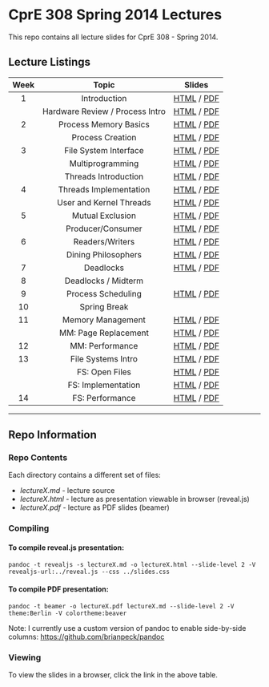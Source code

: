 # CprE 308 Spring 2014 Lectures
This repo contains all lecture slides for CprE 308 - Spring 2014.

## Lecture Listings

| Week | Topic | Slides |
|:----:|:-----:|:------:|
| 1 | Introduction | [HTML](https://rawgithub.com/CprE308/lectures/master/lecture1/lecture1.html) / [PDF](https://github.com/CprE308/lectures/blob/master/lecture1/lecture1.pdf?raw=true) |
|   | Hardware Review / Process Intro | [HTML](https://rawgithub.com/CprE308/lectures/master/lecture2/lecture2.html) / [PDF](https://github.com/CprE308/lectures/blob/master/lecture2/lecture2.pdf?raw=true) |
| 2 | Process Memory Basics | [HTML](https://rawgithub.com/CprE308/lectures/master/lecture5/lecture5.html) / [PDF](https://github.com/CprE308/lectures/blob/master/lecture5/lecture5.pdf?raw=true) |
|   | Process Creation | [HTML](https://rawgithub.com/CprE308/lectures/master/lecture6/lecture6.html) / [PDF](https://github.com/CprE308/lectures/blob/master/lecture6/lecture6.pdf?raw=true) |
| 3 | File System Interface | [HTML](https://rawgithub.com/CprE308/lectures/master/lecture7/lecture7.html) / [PDF](https://github.com/CprE308/lectures/blob/master/lecture7/lecture7.pdf?raw=true) |
|   | Multiprogramming | [HTML](https://rawgithub.com/CprE308/lectures/master/lecture8/lecture8.html) / [PDF](https://github.com/CprE308/lectures/blob/master/lecture8/lecture8.pdf?raw=true) |
|   | Threads Introduction | [HTML](https://rawgithub.com/CprE308/lectures/master/lecture9/lecture9.html) / [PDF](https://github.com/CprE308/lectures/blob/master/lecture9/lecture9.pdf?raw=true) |
| 4 | Threads Implementation | [HTML](https://rawgithub.com/CprE308/lectures/master/lecture10/lecture10.html) / [PDF](https://github.com/CprE308/lectures/blob/master/lecture10/lecture10.pdf?raw=true) |
|   | User and Kernel Threads | [HTML](https://rawgithub.com/CprE308/lectures/master/lecture12/lecture12.html) / [PDF](https://github.com/CprE308/lectures/blob/master/lecture12/lecture12.pdf?raw=true) |
| 5 | Mutual Exclusion | [HTML](https://rawgithub.com/CprE308/lectures/master/lecture13/lecture13.html) / [PDF](https://github.com/CprE308/lectures/blob/master/lecture13/lecture13.pdf?raw=true) |
|   | Producer/Consumer | [HTML](https://rawgithub.com/CprE308/lectures/master/lecture15/lecture15.html) / [PDF](https://github.com/CprE308/lectures/blob/master/lecture15/lecture15.pdf?raw=true) |
| 6 | Readers/Writers | [HTML](https://rawgithub.com/CprE308/lectures/master/lecture17/lecture17.html) / [PDF](https://github.com/CprE308/lectures/blob/master/lecture17/lecture17.pdf?raw=true) |
|   | Dining Philosophers | [HTML](https://rawgithub.com/CprE308/lectures/master/lecture18/lecture18.html) / [PDF](https://github.com/CprE308/lectures/blob/master/lecture18/lecture18.pdf?raw=true) |
| 7 | Deadlocks | [HTML](https://rawgithub.com/CprE308/lectures/master/lecture19/lecture19.html) / [PDF](https://github.com/CprE308/lectures/blob/master/lecture19/lecture19.pdf?raw=true) |
| 8 | Deadlocks / Midterm |   |
| 9 | Process Scheduling | [HTML](https://rawgithub.com/CprE308/lectures/master/lecture25/lecture25.html) / [PDF](https://github.com/CprE308/lectures/blob/master/lecture25/lecture25.pdf?raw=true) |
| 10 | Spring Break |  |
| 11 | Memory Management | [HTML](https://rawgithub.com/CprE308/lectures/master/lecture28/lecture28.html) / [PDF](https://github.com/CprE308/lectures/blob/master/lecture28/lecture28.pdf?raw=true) |
|    | MM: Page Replacement | [HTML](https://rawgithub.com/CprE308/lectures/master/lecture30/lecture30.html) / [PDF](https://github.com/CprE308/lectures/blob/master/lecture30/lecture30.pdf?raw=true) |
| 12 | MM: Performance | [HTML](https://rawgithub.com/CprE308/lectures/master/lecture32/lecture32.html) / [PDF](https://github.com/CprE308/lectures/blob/master/lecture32/lecture32.pdf?raw=true) |
| 13 | File Systems Intro | [HTML](https://rawgithub.com/CprE308/lectures/master/lecture34/lecture34.html) / [PDF](https://github.com/CprE308/lectures/blob/master/lecture34/lecture34.pdf?raw=true) |
|    | FS: Open Files | [HTML](https://rawgithub.com/CprE308/lectures/master/lecture35/lecture35.html) / [PDF](https://github.com/CprE308/lectures/blob/master/lecture35/lecture35.pdf?raw=true) |
|    | FS: Implementation | [HTML](https://rawgithub.com/CprE308/lectures/master/lecture36/lecture36.html) / [PDF](https://github.com/CprE308/lectures/blob/master/lecture36/lecture36.pdf?raw=true) |
| 14 | FS: Performance | [HTML](https://rawgithub.com/CprE308/lectures/master/lecture37/lecture37.html) / [PDF](https://github.com/CprE308/lectures/blob/master/lecture37/lecture37.pdf?raw=true) |



------------

## Repo Information

### Repo Contents
Each directory contains a different set of files:

 - *lectureX.md* - lecture source
 - *lectureX.html* - lecture as presentation viewable in browser (reveal.js)
 - *lectureX.pdf* - lecture as PDF slides (beamer)

### Compiling
#### To compile reveal.js presentation:
    pandoc -t revealjs -s lectureX.md -o lectureX.html --slide-level 2 -V revealjs-url:../reveal.js --css ../slides.css
    

#### To compile PDF presentation:
    pandoc -t beamer -o lectureX.pdf lectureX.md --slide-level 2 -V theme:Berlin -V colortheme:beaver
    
Note: I currently use a custom version of pandoc to enable side-by-side columns: https://github.com/brianpeck/pandoc

### Viewing
To view the slides in a browser, click the link in the above table.

